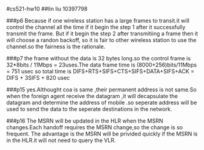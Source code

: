 #cs521-hw10
##lin liu 10397798

###p6
Because if one wireless station has a large frames to transit.it will control the channel all the time if it begin the step 1 after it successfully transmit the frame.
But if it begin the step 2 after transmitiing a frame then it will choose a randon backoff, so it is fair to other wireless station to use the channel.so the fairness is the rationale.

###p7
the frame without the data is 32 bytes long.so the control frame is 32*8bits / 11Mbps = 23uses.The data frame time is (8000+256)bits/11Mbps = 751 usec
so total time is DIFS+RTS+SIFS+CTS+SIFS+DATA+SIFS+ACK = DIFS + 3SIFS + 820 usec

###p15
yes.Althought coa is same ,their permanent address is not same.So when the foreign agent receive the datagram ,it will decapsulate the datagram and determine the address of mobile .so seperate address will be used to send the data to the seperate destinations in the network.

###p16
The MSRN will be updated in the HLR when the MSRN changes.Each handoff requires the MSRN change,so the change is so frequent. 
The advantage is the MSRN will be privided quickly if the MSRN is in the HLR.it will not need to query the VLR.